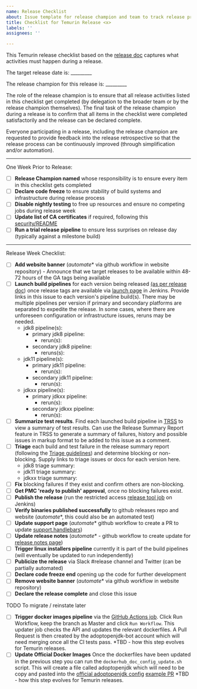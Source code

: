 ```yaml
---
name: Release Checklist
about: Issue template for release champion and team to track release progress
title: Checklist for Temurin Release <x>
labels: ''
assignees: ''

---
```


This Temurin release checklist based on the [release doc](https://github.com/adoptium/temurin-build/blob/master/RELEASING.md) captures what activities must happen during a release.  

The target release date is: _________

The release champion for this release is: _________

The role of the release champion is to ensure that all release activities listed in this checklist get completed (by delegation to the broader team or by the release champion themselves).  The final task of the release champion during a release is to confirm that all items in the checklist were completed satisfactorily and the release can be declared complete.

Everyone participating in a release, including the release champion are requested to provide feedback into the release retrospective so that the release process can be continuously improved (through simplification and/or automation).

-------

One Week Prior to Release:

- [ ] **Release Champion named** whose responsibility is to ensure every item in this checklist gets completed
- [ ] **Declare code freeze** to ensure stability of build systems and infrastructure during release process
- [ ] **Disable nightly testing** to free up resources and ensure no competing jobs during release week
- [ ] **Update list of CA certificates** if required, following this [security/README](https://github.com/adoptium/temurin-build/blob/master/security/README.md)
- [ ] **Run a trial release pipeline** to ensure less surprises on release day (typically against a milestone build)

-------

Release Week Checklist:

- [ ] **Add website banner** (_automate_* via github workflow in website repository) - Announce that we target releases to be available within 48-72 hours of the GA tags being available
- [ ] **Launch build pipelines** for each version being released [(as per release doc](https://github.com/adoptium/temurin-build/blob/master/RELEASING.md#steps-for-every-version)) once release tags are available via [launch page](https://ci.adoptopenjdk.net/job/build-scripts/job/openjdk8-pipeline/build) in Jenkins.  Provide links in this issue to each version's pipeline build(s). There may be multiple pipelines per version if primary and secondary platforms are separated to expedite the release.  In some cases,  where there are unforeseen configuration or infrastructure issues, reruns may be needed.
  - jdk8 pipeline(s):
    - primary jdk8 pipeline:
      - rerun(s):
    - secondary jdk8 pipeline:
      - reruns(s):
  - jdk11 pipeline(s):
    - primary jdk11 pipeline:
      - rerun(s):
    - secondary jdk11 pipeline:
      - rerun(s):
  - jdkxx pipeline(s):
    - primary jdkxx pipeline:
      - rerun(s):
    - secondary jdkxx pipeline:
      - rerun(s):
- [ ] **Summarize test results**.  Find each launched build pipeline in [TRSS](https://trss.adoptium.net/) to view a summary of test results.  Can use the Release Summary Report feature in TRSS to generate a summary of failures, history and possible issues in markup format to be added to this issue as a comment.
- [ ] **Triage** each build and test failure in the release summary report (following the [Triage guidelines](https://github.com/adoptium/aqa-tests/blob/master/doc/Triage.md)) and determine blocking or non-blocking.  Supply links to triage issues or docs for each version here.
  - jdk8 triage summary:
  - jdk11 triage summary:
  - jdkxx triage summary:
- [ ] **Fix** blocking failures if they exist and confirm others are non-blocking.
- [ ] **Get PMC 'ready to publish' approval**, once no blocking failures exist.
- [ ] **Publish the release** (run the restricted access [release tool job](https://ci.adoptopenjdk.net/job/build-scripts/job/release/job/refactor_openjdk_release_tool/) on Jenkins)
- [ ] **Verify binaries published successfully** to github releases repo and website (_automate_*, this could also be an automated test)
- [ ] **Update support page** (_automate_* github workflow to create a PR to update [support.handlebars](https://github.com/adoptium/adoptium.net/blob/master/src/handlebars/support.handlebars))
- [ ] **Update release notes** (_automate_* - github workflow to create update for [release notes page](https://adoptium.net/release_notes.html))
- [ ] **Trigger linux installers pipeline** currently it is part of the build pipelines (will eventually be updated to run independently)
- [ ] **Publicize the release** via Slack #release channel and Twitter (can be partially automated)
- [ ] **Declare code freeze end** opening up the code for further development
- [ ] **Remove website banner** (_automate_* via github workflow in website repository)
- [ ] **Declare the release complete** and close this issue

TODO To migrate / reinstate later

- [ ] **Trigger docker images pipeline** via the [GitHub Actions job](https://github.com/AdoptOpenJDK/openjdk-docker/actions/workflows/updater.yml). Click Run Workflow, keep the branch as Master and click `Run Workflow`. This updater job checks the API and updates the relevant dockerfiles. A Pull Request is then created by the adoptopenjdk-bot account which will need merging once all the CI tests pass.  *TBD - how this step evolves for Temurin releases.
- [ ] **Update Official Docker Images** Once the dockerfiles have been updated in the previous step you can run the `dockerhub_doc_config_update.sh` script. This will create a file called adoptopenjdk which will need to be copy and pasted into the [official adoptopenjdk config](https://github.com/docker-library/official-images/blob/master/library/adoptopenjdk) [example PR](https://github.com/docker-library/official-images/pull/10083) *TBD - how this step evolves for Temurin releases.
